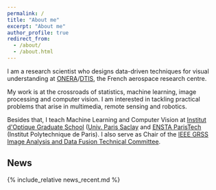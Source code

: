 ```yaml
---
permalink: /
title: "About me"
excerpt: "About me"
author_profile: true
redirect_from: 
  - /about/
  - /about.html
---
```


I am a research scientist who designs data-driven techniques for visual understanding at [ONERA](https://www.onera.fr/en)/[DTIS](https://www.onera.fr/en/dtis-information-processing-and-systems), the French aerospace research centre.

My work is at the crossroads of statistics, machine learning, image processing and computer vision. I am interested in tackling practical problems that arise in multimedia, remote sensing and robotics.

Besides that, I teach Machine Learning and Computer Vision at [Institut d'Optique Graduate School](https://www.institutoptique.fr) ([Univ. Paris Saclay](https://www.universite-paris-saclay.fr/en) and [ENSTA ParisTech](https://www.ensta-paristech.fr) (Institut Polytechnique de Paris). I also serve as Chair of the [IEEE GRSS Image Analysis and Data Fusion Technical Committee](http://www.grss-ieee.org/community/technical-committees/data-fusion/).

## News

{% include_relative news_recent.md %}


